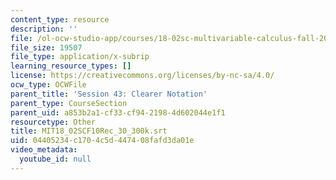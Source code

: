 ```yaml
---
content_type: resource
description: ''
file: /ol-ocw-studio-app/courses/18-02sc-multivariable-calculus-fall-2010/04405234c1704c5d447408fafd3da01e_MIT18_02SCF10Rec_30_300k.srt
file_size: 19507
file_type: application/x-subrip
learning_resource_types: []
license: https://creativecommons.org/licenses/by-nc-sa/4.0/
ocw_type: OCWFile
parent_title: 'Session 43: Clearer Notation'
parent_type: CourseSection
parent_uid: a853b2a1-cf33-cf94-2198-4d602044e1f1
resourcetype: Other
title: MIT18_02SCF10Rec_30_300k.srt
uid: 04405234-c170-4c5d-4474-08fafd3da01e
video_metadata:
  youtube_id: null
---
```

